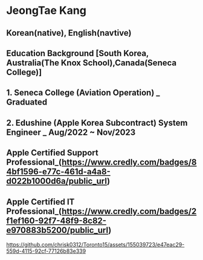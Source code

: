 
# JeongTae Kang
## Korean(native), English(navtive)
## Education Background [South Korea, Australia(The Knox School),Canada(Seneca College)]
## 1. Seneca College (Aviation Operation) _ Graduated
## 2. Edushine (Apple Korea Subcontract) System Engineer _ Aug/2022 ~ Nov/2023
## Apple Certified Support Professional_(https://www.credly.com/badges/84bf1596-e77c-461d-a4a8-d022b1000d6a/public_url)
## Apple Certified IT Professional_(https://www.credly.com/badges/2f1ef160-92f7-48f9-8c82-e970883b5200/public_url)




https://github.com/chrisk0312/Toronto15/assets/155039723/e47eac29-559d-4115-92cf-77126b83e339

